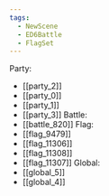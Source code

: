 ```yaml
---
tags:
  - NewScene
  - ED6Battle
  - FlagSet
---
```

Party:
- [[party_2]]
- [[party_0]]
- [[party_1]]
- [[party_3]]
Battle:
- [[battle_820]]
Flag:
- [[flag_9479]]
- [[flag_11306]]
- [[flag_11308]]
- [[flag_11307]]
Global:
- [[global_5]]
- [[global_4]]
